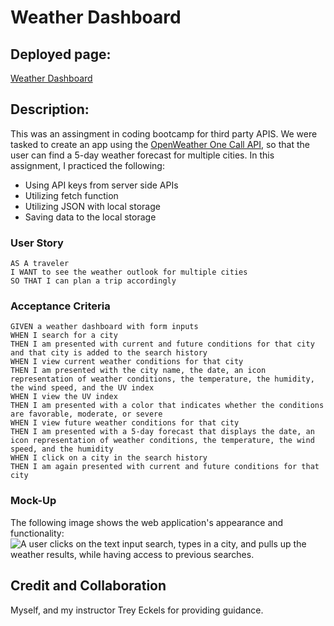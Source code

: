 # Weather Dashboard
## Deployed page:
[Weather Dashboard](https://ericabreig.github.io/Le-weather-dashboard/)

## Description:
This was an assingment in coding bootcamp for third party APIS.  We were tasked to create an app using the [OpenWeather One Call API](https://openweathermap.org/api/one-call-api), so that the user can find a 5-day weather forecast for multiple cities.
In this assignment, I practiced the following:
- Using API keys from server side APIs
- Utilizing fetch function
- Utilizing JSON with local storage
- Saving data to the local storage

### User Story

```
AS A traveler
I WANT to see the weather outlook for multiple cities
SO THAT I can plan a trip accordingly
```
### Acceptance Criteria

```
GIVEN a weather dashboard with form inputs
WHEN I search for a city
THEN I am presented with current and future conditions for that city and that city is added to the search history
WHEN I view current weather conditions for that city
THEN I am presented with the city name, the date, an icon representation of weather conditions, the temperature, the humidity, the wind speed, and the UV index
WHEN I view the UV index
THEN I am presented with a color that indicates whether the conditions are favorable, moderate, or severe
WHEN I view future weather conditions for that city
THEN I am presented with a 5-day forecast that displays the date, an icon representation of weather conditions, the temperature, the wind speed, and the humidity
WHEN I click on a city in the search history
THEN I am again presented with current and future conditions for that city
```

### Mock-Up

The following image shows the web application's appearance and functionality:
![A user clicks on the text input search, types in a city, and pulls up the weather results, while having access to previous searches.](./assets/images/deployedweatherpage.gif)

## Credit and Collaboration
Myself, and my instructor Trey Eckels for providing guidance.
